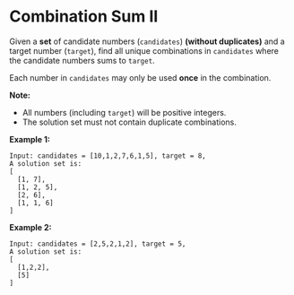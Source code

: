 # Combination Sum II

Given a __set__ of candidate numbers (`candidates`) __(without duplicates)__ and a target number (`target`), find all unique combinations in `candidates` where the candidate numbers sums to `target`.

Each number in `candidates` may only be used __once__ in the combination.

__Note:__

- All numbers (including `target`) will be positive integers.
- The solution set must not contain duplicate combinations.

__Example 1:__

```pseudo
Input: candidates = [10,1,2,7,6,1,5], target = 8,
A solution set is:
[
  [1, 7],
  [1, 2, 5],
  [2, 6],
  [1, 1, 6]
]
```

__Example 2:__

```pseudo
Input: candidates = [2,5,2,1,2], target = 5,
A solution set is:
[
  [1,2,2],
  [5]
]
```